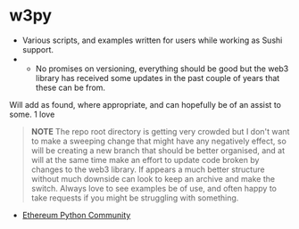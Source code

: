 # w3py
- Various scripts, and examples written for users while working as Sushi support.
- - No promises on versioning, everything should be good but the web3 library has received some updates in the past couple of years that these can be from.

Will add as found, where appropriate, and can hopefully be of an assist to some.
1 love


> **NOTE** The repo root directory is getting very crowded but I don't want to make a sweeping change that might have any negatively effect, so will be creating a new branch that should be better organised, and at will at the same time make an effort to update code broken by changes to the web3 library. 
If appears a much better structure without much downside can look to keep an archive and make the switch.
Always love to see examples be of use, and often happy to take requests if you might be struggling with something.

- [Ethereum Python Community](https://discord.gg/J8XFujprRA)

